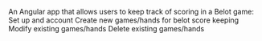 An Angular app that allows users to keep track of scoring in a Belot game:
  Set up and account
  Create new games/hands for belot score keeping
  Modify existing games/hands
  Delete existing games/hands
